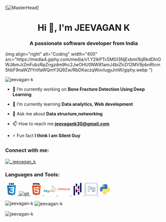 [![MasterHead](https://images.app.goo.gl/nCg6aK2mowsjd8wBA)]
<h1 align="center">Hi 👋, I'm JEEVAGAN K</h1>
<h3 align="center">A passionate software developer from India</h3>
(img align="right" alt="Coding" width="400" src="https://media4.giphy.com/media/v1.Y2lkPTc5MGI3NjExbml1bjRkdDlnOWJibmJrZmFubzRpZngzdm9hc2JwOHU0NW81amJ4biZlcD12MV9pbnRlcm5hbF9naWZfYnlfaWQmY3Q9Zw/RbDKaczqWovIugyJmW/giphy.webp ")

<p align="left"> <img src="https://komarev.com/ghpvc/?username=jeevagan-k&label=Profile%20views&color=0e75b6&style=flat" alt="jeevagan-k" /> </p>

- 🔭 I’m currently working on **Bone Fracture Detection Using Deep Learning**

- 🌱 I’m currently learning **Data analytics, Web development**

- 💬 Ask me about **Data structure,networking**

- 📫 How to reach me **jeevagank30@gmail.com**

- ⚡ Fun fact **I think I am Silent Guy**

<h3 align="left">Connect with me:</h3>
<p align="left">
<a href="https://instagram.com/_jeevagan_k" target="blank"><img align="center" src="https://raw.githubusercontent.com/rahuldkjain/github-profile-readme-generator/master/src/images/icons/Social/instagram.svg" alt="_jeevagan_k" height="30" width="40" /></a>
</p>

<h3 align="left">Languages and Tools:</h3>
<p align="left"> <a href="https://www.w3schools.com/css/" target="_blank" rel="noreferrer"> <img src="https://raw.githubusercontent.com/devicons/devicon/master/icons/css3/css3-original-wordmark.svg" alt="css3" width="40" height="40"/> </a> <a href="https://git-scm.com/" target="_blank" rel="noreferrer"> <img src="https://www.vectorlogo.zone/logos/git-scm/git-scm-icon.svg" alt="git" width="40" height="40"/> </a> <a href="https://www.w3.org/html/" target="_blank" rel="noreferrer"> <img src="https://raw.githubusercontent.com/devicons/devicon/master/icons/html5/html5-original-wordmark.svg" alt="html5" width="40" height="40"/> </a> <a href="https://www.mysql.com/" target="_blank" rel="noreferrer"> <img src="https://raw.githubusercontent.com/devicons/devicon/master/icons/mysql/mysql-original-wordmark.svg" alt="mysql" width="40" height="40"/> </a> <a href="https://www.oracle.com/" target="_blank" rel="noreferrer"> <img src="https://raw.githubusercontent.com/devicons/devicon/master/icons/oracle/oracle-original.svg" alt="oracle" width="40" height="40"/> </a> <a href="https://pandas.pydata.org/" target="_blank" rel="noreferrer"> <img src="https://raw.githubusercontent.com/devicons/devicon/2ae2a900d2f041da66e950e4d48052658d850630/icons/pandas/pandas-original.svg" alt="pandas" width="40" height="40"/> </a> <a href="https://www.photoshop.com/en" target="_blank" rel="noreferrer"> <img src="https://raw.githubusercontent.com/devicons/devicon/master/icons/photoshop/photoshop-line.svg" alt="photoshop" width="40" height="40"/> </a> <a href="https://www.python.org" target="_blank" rel="noreferrer"> <img src="https://raw.githubusercontent.com/devicons/devicon/master/icons/python/python-original.svg" alt="python" width="40" height="40"/> </a> </p>

<p><img align="left" src="https://github-readme-stats.vercel.app/api/top-langs?username=jeevagan-k&show_icons=true&locale=en&layout=compact" alt="jeevagan-k" /></p>

<p>&nbsp;<img align="center" src="https://github-readme-stats.vercel.app/api?username=jeevagan-k&show_icons=true&locale=en" alt="jeevagan-k" /></p>

<p><img align="center" src="https://github-readme-streak-stats.herokuapp.com/?user=jeevagan-k&" alt="jeevagan-k" /></p>
